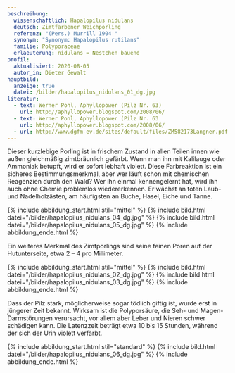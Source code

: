 ```yaml
---
beschreibung:
  wissenschaftlich: Hapalopilus nidulans
  deutsch: Zimtfarbener Weichporling
  referenz: "(Pers.) Murrill 1904 "
  synonym: "Synonym: Hapalopilus rutilans"
  familie: Polyporaceae
  erlaeuterung: nidulans = Nestchen bauend
profil:
  aktualisiert: 2020-08-05
  autor_in: Dieter Gewalt
hauptbild:
  anzeige: true
  datei: /bilder/hapalopilus_nidulans_01_dg.jpg
literatur:
  - text: Werner Pohl, Aphyllopower (Pilz Nr. 63)
    url: http://aphyllopower.blogspot.com/2008/06/
  - text: Werner Pohl, Aphyllopower (Pilz Nr. 63
    url: http://aphyllopower.blogspot.com/2008/06/
  - url: http://www.dgfm-ev.de/sites/default/files/ZM582173Langner.pdf
---
```

Dieser kurzlebige Porling ist in frischem Zustand in allen Teilen innen wie außen gleichmäßig zimtbräunlich gefärbt. Wenn man ihn mit Kalilauge oder Ammoniak betupft, wird er sofort lebhaft violett. Diese Farbreaktion ist ein sicheres Bestimmungsmerkmal, aber wer läuft schon mit chemischen Reagenzien durch den Wald? Wer ihn einmal kennengelernt hat, wird ihn auch ohne Chemie problemlos wiedererkennen. Er wächst an toten Laub- und Nadelholzästen, am häufigsten an Buche, Hasel, Eiche und Tanne.

{% include abbildung_start.html stil="mittel" %}
{% include bild.html datei="/bilder/hapalopilus_nidulans_04_dg.jpg" %}
{% include bild.html datei="/bilder/hapalopilus_nidulans_05_dg.jpg" %}
{% include abbildung_ende.html %}

Ein weiteres Merkmal des Zimtporlings sind seine feinen Poren auf der Hutunterseite, etwa 2 – 4 pro Millimeter.

{% include abbildung_start.html stil="mittel" %}
{% include bild.html datei="/bilder/hapalopilus_nidulans_02_dg.jpg" %}
{% include bild.html datei="/bilder/hapalopilus_nidulans_03_dg.jpg" %}
{% include abbildung_ende.html %}

Dass der Pilz stark, möglicherweise sogar tödlich giftig ist, wurde erst in jüngerer Zeit bekannt. Wirksam ist die Polyporsäure, die Seh- und Magen-Darmstörungen verursacht, vor allem aber Leber und Nieren schwer schädigen kann. Die Latenzzeit beträgt etwa 10 bis 15 Stunden, während der sich der Urin violett verfärbt. 

{% include abbildung_start.html stil="standard" %}
{% include bild.html datei="/bilder/hapalopilus_nidulans_06_dg.jpg" %}
{% include abbildung_ende.html %}